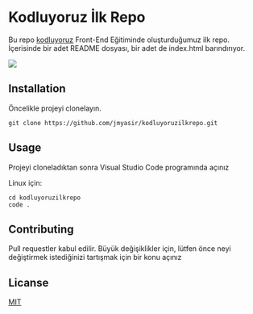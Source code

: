 # Kodluyoruz İlk Repo
Bu repo [kodluyoruz](https://www.kodluyoruz.org/) Front-End Eğitiminde oluşturduğumuz ilk repo. İçerisinde bir adet README dosyası, bir adet de index.html barındırıyor.

![](https://drive.google.com/file/d/1sNt9QaMiqMYsY6NeDSeG0cn24DbQdJGl/view?usp=sharing)

## Installation

Öncelikle projeyi clonelayın.

````
git clone https://github.com/jmyasir/kodluyoruzilkrepo.git 
````

## Usage 
Projeyi cloneladıktan sonra Visual Studio Code programında açınız

Linux için:

````
cd kodluyoruzilkrepo
code .
````
## Contributing

Pull requestler kabul edilir. Büyük değişiklikler için, lütfen önce neyi değiştirmek istediğinizi tartışmak için bir konu açınız

## Licanse 

[MIT](https://mit-license.org/)


